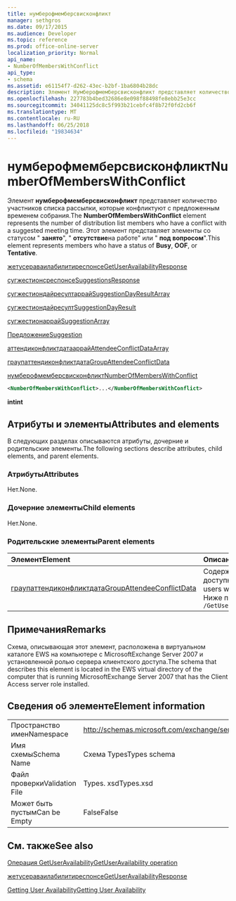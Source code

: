 ```yaml
---
title: нумберофмемберсвисконфликт
manager: sethgros
ms.date: 09/17/2015
ms.audience: Developer
ms.topic: reference
ms.prod: office-online-server
localization_priority: Normal
api_name:
- NumberOfMembersWithConflict
api_type:
- schema
ms.assetid: e61154f7-d262-43ec-b2bf-1ba6804b28dc
description: Элемент Нумберофмемберсвисконфликт представляет количество участников списка рассылки, которые конфликтуют с предложенным временем собрания. Этот элемент представляет элементы со статусом "занято", "отсутствие на работе" или "под вопросом".
ms.openlocfilehash: 227783b4bed32686e8e098f88498fe8ebb25e3cc
ms.sourcegitcommit: 34041125dc8c5f993b21cebfc4f8b72f0fd2cb6f
ms.translationtype: MT
ms.contentlocale: ru-RU
ms.lasthandoff: 06/25/2018
ms.locfileid: "19834634"
---
```

# <a name="numberofmemberswithconflict"></a><span data-ttu-id="6ce82-104">нумберофмемберсвисконфликт</span><span class="sxs-lookup"><span data-stu-id="6ce82-104">NumberOfMembersWithConflict</span></span>

<span data-ttu-id="6ce82-105">Элемент **нумберофмемберсвисконфликт** представляет количество участников списка рассылки, которые конфликтуют с предложенным временем собрания.</span><span class="sxs-lookup"><span data-stu-id="6ce82-105">The **NumberOfMembersWithConflict** element represents the number of distribution list members who have a conflict with a suggested meeting time.</span></span> <span data-ttu-id="6ce82-106">Этот элемент представляет элементы со статусом " **занято**", " **отсутствие**на работе" или " **под вопросом**".</span><span class="sxs-lookup"><span data-stu-id="6ce82-106">This element represents members who have a status of **Busy**, **OOF**, or **Tentative**.</span></span>
  
[<span data-ttu-id="6ce82-107">жетусераваилабилитиреспонсе</span><span class="sxs-lookup"><span data-stu-id="6ce82-107">GetUserAvailabilityResponse</span></span>](getuseravailabilityresponse.md)
  
[<span data-ttu-id="6ce82-108">сугжестионсреспонсе</span><span class="sxs-lookup"><span data-stu-id="6ce82-108">SuggestionsResponse</span></span>](suggestionsresponse.md)
  
[<span data-ttu-id="6ce82-109">сугжестиондайресултаррай</span><span class="sxs-lookup"><span data-stu-id="6ce82-109">SuggestionDayResultArray</span></span>](suggestiondayresultarray.md)
  
[<span data-ttu-id="6ce82-110">сугжестиондайресулт</span><span class="sxs-lookup"><span data-stu-id="6ce82-110">SuggestionDayResult</span></span>](suggestiondayresult.md)
  
[<span data-ttu-id="6ce82-111">сугжестионаррай</span><span class="sxs-lookup"><span data-stu-id="6ce82-111">SuggestionArray</span></span>](suggestionarray.md)
  
[<span data-ttu-id="6ce82-112">Предложение</span><span class="sxs-lookup"><span data-stu-id="6ce82-112">Suggestion</span></span>](suggestion.md)
  
[<span data-ttu-id="6ce82-113">аттендиконфликтдатааррай</span><span class="sxs-lookup"><span data-stu-id="6ce82-113">AttendeeConflictDataArray</span></span>](attendeeconflictdataarray.md)
  
[<span data-ttu-id="6ce82-114">граупаттендиконфликтдата</span><span class="sxs-lookup"><span data-stu-id="6ce82-114">GroupAttendeeConflictData</span></span>](groupattendeeconflictdata.md)
  
[<span data-ttu-id="6ce82-115">нумберофмемберсвисконфликт</span><span class="sxs-lookup"><span data-stu-id="6ce82-115">NumberOfMembersWithConflict</span></span>](numberofmemberswithconflict.md)
  
```xml
<NumberOfMembersWithConflict>...</NumberOfMembersWithConflict>
```

 <span data-ttu-id="6ce82-116">**int**</span><span class="sxs-lookup"><span data-stu-id="6ce82-116">**int**</span></span>
## <a name="attributes-and-elements"></a><span data-ttu-id="6ce82-117">Атрибуты и элементы</span><span class="sxs-lookup"><span data-stu-id="6ce82-117">Attributes and elements</span></span>

<span data-ttu-id="6ce82-118">В следующих разделах описываются атрибуты, дочерние и родительские элементы.</span><span class="sxs-lookup"><span data-stu-id="6ce82-118">The following sections describe attributes, child elements, and parent elements.</span></span>
  
### <a name="attributes"></a><span data-ttu-id="6ce82-119">Атрибуты</span><span class="sxs-lookup"><span data-stu-id="6ce82-119">Attributes</span></span>

<span data-ttu-id="6ce82-120">Нет.</span><span class="sxs-lookup"><span data-stu-id="6ce82-120">None.</span></span>
  
### <a name="child-elements"></a><span data-ttu-id="6ce82-121">Дочерние элементы</span><span class="sxs-lookup"><span data-stu-id="6ce82-121">Child elements</span></span>

<span data-ttu-id="6ce82-122">Нет.</span><span class="sxs-lookup"><span data-stu-id="6ce82-122">None.</span></span>
  
### <a name="parent-elements"></a><span data-ttu-id="6ce82-123">Родительские элементы</span><span class="sxs-lookup"><span data-stu-id="6ce82-123">Parent elements</span></span>

|<span data-ttu-id="6ce82-124">**Элемент**</span><span class="sxs-lookup"><span data-stu-id="6ce82-124">**Element**</span></span>|<span data-ttu-id="6ce82-125">**Описание**</span><span class="sxs-lookup"><span data-stu-id="6ce82-125">**Description**</span></span>|
|:-----|:-----|
|[<span data-ttu-id="6ce82-126">граупаттендиконфликтдата</span><span class="sxs-lookup"><span data-stu-id="6ce82-126">GroupAttendeeConflictData</span></span>](groupattendeeconflictdata.md) <br/> |<span data-ttu-id="6ce82-127">Содержит статистические сведения о количестве доступных пользователей, количестве пользователей с конфликтами и количестве пользователей, не имеющих сведений о доступности, в списке рассылки для предполагаемого времени проведения собрания.</span><span class="sxs-lookup"><span data-stu-id="6ce82-127">Contains aggregate conflict information about the number of users who are available, the number of users who have conflicts, and the number of users who do not have availability information in a distribution list for a suggested meeting time.</span></span>  <br/> <span data-ttu-id="6ce82-128">Ниже приведено выражение XPath для этого элемента:</span><span class="sxs-lookup"><span data-stu-id="6ce82-128">The following is the XPath expression to this element:</span></span>  <br/>  `/GetUserAvailabilityResponse/SuggestionsResponse/SuggestionDayResultArray/SuggestionDayResult[i]/SuggestionArray/Suggestion[i]/AttendeeConflictDataArray/GroupAttendeeConflictData[i]` <br/> |
   
## <a name="remarks"></a><span data-ttu-id="6ce82-129">Примечания</span><span class="sxs-lookup"><span data-stu-id="6ce82-129">Remarks</span></span>

<span data-ttu-id="6ce82-130">Схема, описывающая этот элемент, расположена в виртуальном каталоге EWS на компьютере с MicrosoftExchange Server 2007 и установленной ролью сервера клиентского доступа.</span><span class="sxs-lookup"><span data-stu-id="6ce82-130">The schema that describes this element is located in the EWS virtual directory of the computer that is running MicrosoftExchange Server 2007 that has the Client Access server role installed.</span></span>
  
## <a name="element-information"></a><span data-ttu-id="6ce82-131">Сведения об элементе</span><span class="sxs-lookup"><span data-stu-id="6ce82-131">Element information</span></span>

|||
|:-----|:-----|
|<span data-ttu-id="6ce82-132">Пространство имен</span><span class="sxs-lookup"><span data-stu-id="6ce82-132">Namespace</span></span>  <br/> |http://schemas.microsoft.com/exchange/services/2006/types  <br/> |
|<span data-ttu-id="6ce82-133">Имя схемы</span><span class="sxs-lookup"><span data-stu-id="6ce82-133">Schema Name</span></span>  <br/> |<span data-ttu-id="6ce82-134">Схема Types</span><span class="sxs-lookup"><span data-stu-id="6ce82-134">Types schema</span></span>  <br/> |
|<span data-ttu-id="6ce82-135">Файл проверки</span><span class="sxs-lookup"><span data-stu-id="6ce82-135">Validation File</span></span>  <br/> |<span data-ttu-id="6ce82-136">Types. xsd</span><span class="sxs-lookup"><span data-stu-id="6ce82-136">Types.xsd</span></span>  <br/> |
|<span data-ttu-id="6ce82-137">Может быть пустым</span><span class="sxs-lookup"><span data-stu-id="6ce82-137">Can be Empty</span></span>  <br/> |<span data-ttu-id="6ce82-138">False</span><span class="sxs-lookup"><span data-stu-id="6ce82-138">False</span></span>  <br/> |
   
## <a name="see-also"></a><span data-ttu-id="6ce82-139">См. также</span><span class="sxs-lookup"><span data-stu-id="6ce82-139">See also</span></span>



[<span data-ttu-id="6ce82-140">Операция GetUserAvailability</span><span class="sxs-lookup"><span data-stu-id="6ce82-140">GetUserAvailability operation</span></span>](getuseravailability-operation.md)
  
[<span data-ttu-id="6ce82-141">жетусераваилабилитиреспонсе</span><span class="sxs-lookup"><span data-stu-id="6ce82-141">GetUserAvailabilityResponse</span></span>](getuseravailabilityresponse.md)


[<span data-ttu-id="6ce82-142">Getting User Availability</span><span class="sxs-lookup"><span data-stu-id="6ce82-142">Getting User Availability</span></span>](http://msdn.microsoft.com/library/d4133fcb-9b0f-4e6b-aadf-a389da83516a%28Office.15%29.aspx)


